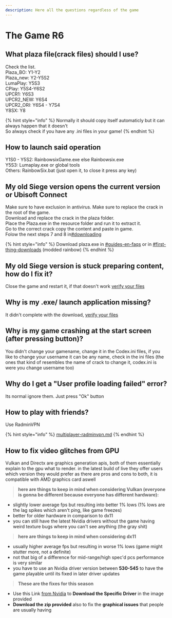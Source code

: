 ```yaml
---
description: Here all the questions regardless of the game
---
```


# The Game R6

## What plaza file(crack files) should I use?

Check the list.\
&#x20;Plaza\_BO: Y1-Y2\
Plaza\_new: Y2-Y5S2\
LumaPlay: Y5S3\
CPlay: Y5S4-Y6S2\
UPCR1: Y6S3\
UPCR2\_NEW: Y6S4\
UPCR2\_ORI: Y6S4 - Y7S4\
Y8SX: Y8

{% hint style="info" %}
Normally it should copy itself automaticly but it can always happen that it doesn't\
So always check if you have any .ini files in your game!
{% endhint %}

## How to launch said operation

Y1S0 - Y5S2: RainbowsixGame.exe else Rainbowsix.exe\
Y5S3: Lumaplay.exe or global tools\
Others: RainbowSix.bat (just open it, to close it press any key)

## My old Siege version opens the current version or Ubisoft Connect

Make sure to have exclusion in antivirus. Make sure to replace the crack in the root of the game.\
Download and replace the crack in the plaza folder.\
Place the Plaza.exe in the resource folder and run it to extract it.\
Go to the correct crack copy the content and paste in game.\
Folow the next steps 7 and 8 in[#downloading](../how-to-download.md#downloading "mention")

{% hint style="info" %}
Download plaza.exe in [#guides-en-faqs](https://discord.com/channels/1092820800203141130/1092835326692691978) or in [#first-thing-downloads](https://discord.com/channels/783407263141855284/790306702981070868) (modded rainbow)
{% endhint %}

## My old Siege version is stuck preparing content, how do I fix it?

Close the game and restart it, if that doesn't work [verify your files](r6downloader-r6manifest.md#how-do-i-verify-my-game-files-and-what-is-the-meaning-of-verify)

## Why is my .exe/ launch application missing?

It didn't complete with the download, [verify your files](r6downloader-r6manifest.md#how-do-i-verify-my-game-files-and-what-is-the-meaning-of-verify)

## Why is my game crashing at the start screen (after pressing button)?

You didn't change your gamename, change it in the Codex.ini files, if you like to change your username it can be any name, check in the ini files (the ones that kind of resembles the name of crack to change it, codex.ini is were you change username too)

## Why do I get a "User profile loading failed" error?

Its normal ignore them. Just press "Ok" button

## How to play with friends?

Use RadminVPN

{% hint style="info" %}
[multiplayer-radminvpn.md](multiplayer-radminvpn.md "mention")
{% endhint %}


## How to fix video glitches from GPU
Vulkan and Directx are graphics generation apis, both of them essentially explain to the gpu what to render. in the latest build of live they offer users which version they would prefer as there are pros and cons to both, it is compatible with AMD graphics card aswell

> **here are things to keep in mind when considering Vulkan (everyone is gonna be different because everyone has different hardware):**

- slightly lower average fps but resulting into better 1% lows (1% lows are the lag spikes which aren't ping, like game freezes)
- better for older hardware in comparison to dx11
- you can still have the latest Nvidia drivers without the game having weird texture bugs where you can't see anything (the gray shit)

> **here are things to keep in mind when considering dx11**

- usually higher average fps but resulting in worse 1% lows (game might stutter more, not a definite)
- not that big of a difference for mid-range/high spec'd pcs performance is very similar
- you have to use an Nvidia driver version between **530-545** to have the game playable until its fixed in later driver updates

> **These are the fixes for this season**

- Use this Link [from Nvidia](https://www.nvidia.com/download/find.aspx) to **Download the Specific Driver** in the image provided
- **Download the zip provided** also to fix the **graphical issues** that people are usually having
